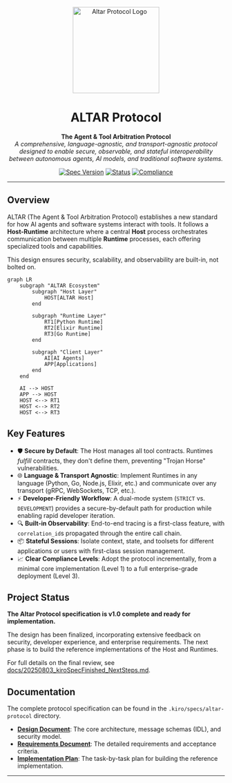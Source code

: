 <p align="center">
  <img src="assets/altar-logo.svg" alt="Altar Protocol Logo" width="200"/>
</p>

<h1 align="center">ALTAR Protocol</h1>

<p align="center">
  <strong>The Agent & Tool Arbitration Protocol</strong>
  <br />
  <em>A comprehensive, language-agnostic, and transport-agnostic protocol designed to enable secure, observable, and stateful interoperability between autonomous agents, AI models, and traditional software systems.</em>
</p>

<p align="center">
    <a href=".kiro/specs/altar-protocol/design.md"><img src="https://img.shields.io/badge/spec-v1.0.0-blue" alt="Spec Version"></a>
    <a href="docs/20250803_kiroSpecFinished_NextSteps.md"><img src="https://img.shields.io/badge/status-ready%20for%20implementation-green" alt="Status"></a>
    <a href=".kiro/specs/altar-protocol/design.md"><img src="https://img.shields.io/badge/compliance-levels%201,2,3-brightgreen" alt="Compliance"></a>
</p>

---

## Overview

ALTAR (The Agent & Tool Arbitration Protocol) establishes a new standard for how AI agents and software systems interact with tools. It follows a **Host-Runtime** architecture where a central **Host** process orchestrates communication between multiple **Runtime** processes, each offering specialized tools and capabilities.

This design ensures security, scalability, and observability are built-in, not bolted on.

```mermaid
graph LR
    subgraph "ALTAR Ecosystem"
        subgraph "Host Layer"
            HOST[ALTAR Host]
        end
        
        subgraph "Runtime Layer"
            RT1[Python Runtime]
            RT2[Elixir Runtime]
            RT3[Go Runtime]
        end
        
        subgraph "Client Layer"
            AI[AI Agents]
            APP[Applications]
        end
    end
    
    AI --> HOST
    APP --> HOST
    HOST <--> RT1
    HOST <--> RT2
    HOST <--> RT3
```

## Key Features

*   🛡️ **Secure by Default**: The Host manages all tool contracts. Runtimes *fulfill* contracts, they don't define them, preventing "Trojan Horse" vulnerabilities.
*   🌐 **Language & Transport Agnostic**: Implement Runtimes in any language (Python, Go, Node.js, Elixir, etc.) and communicate over any transport (gRPC, WebSockets, TCP, etc.).
*   ⚡ **Developer-Friendly Workflow**: A dual-mode system (`STRICT` vs. `DEVELOPMENT`) provides a secure-by-default path for production while enabling rapid developer iteration.
*   🔍 **Built-in Observability**: End-to-end tracing is a first-class feature, with `correlation_id`s propagated through the entire call chain.
*   📦 **Stateful Sessions**: Isolate context, state, and toolsets for different applications or users with first-class session management.
*   📈 **Clear Compliance Levels**: Adopt the protocol incrementally, from a minimal core implementation (Level 1) to a full enterprise-grade deployment (Level 3).

## Project Status

**The Altar Protocol specification is v1.0 complete and ready for implementation.**

The design has been finalized, incorporating extensive feedback on security, developer experience, and enterprise requirements. The next phase is to build the reference implementations of the Host and Runtimes.

For full details on the final review, see [docs/20250803_kiroSpecFinished_NextSteps.md](docs/20250803_kiroSpecFinished_NextSteps.md).

## Documentation

The complete protocol specification can be found in the `.kiro/specs/altar-protocol` directory.

*   **[Design Document](.kiro/specs/altar-protocol/design.md)**: The core architecture, message schemas (IDL), and security model.
*   **[Requirements Document](.kiro/specs/altar-protocol/requirements.md)**: The detailed requirements and acceptance criteria.
*   **[Implementation Plan](.kiro/specs/altar-protocol/tasks.md)**: The task-by-task plan for building the reference implementation.

---
